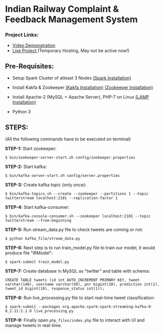 # Indian Railway Complaint & Feedback Management System

### Project Links:

* [Video Demonstration](https://youtu.be/KJEb9Bnffps)
* [Live Project ](https://32.214.254.199/index.php) (Temporary Hosting, May not be active now!)

## Pre-Requisites:

* Setup Spark Cluster of atleast 3 Nodes [(Spark Installation)](https://data-flair.training/blogs/install-apache-spark-multi-node-cluster/)

* Install Kakfa & Zookeeper [(Kakfa Installation)](https://www.tutorialspoint.com/apache_kafka/apache_kafka_installation_steps.htm) [(Zookeeper Installation)](https://www.tutorialspoint.com/zookeeper/zookeeper_installation.htm)

* Install Apache-2 (MySQL + Apache Server), PHP-7 on Linux [(LAMP Installation)](https://www.digitalocean.com/community/tutorials/how-to-install-linux-apache-mysql-php-lamp-stack-on-ubuntu-16-04)

* Python 3

## STEPS:

(All the following commands have to be executed on terminal)

**STEP-1:** Start zookeeper:

```
$ bin/zookeeper-server-start.sh config/zookeeper.properties
```

**STEP-2:** Start kafka:

```
$ bin/kafka-server-start.sh config/server.properties
```

**STEP-3:** Create kafka topic (only once):

```
$ bin/kafka-topics.sh --create --zookeeper --partitions 1 --topic twitterstream localhost:2181 --replication-factor 1
```

**STEP-4:** Start kafka-consumer:

```
$ bin/kafka-console-consumer.sh --zookeeper localhost:2181 --topic twitterstream --from-beginning
```

**STEP-5:** Run stream_data.py file to check tweets are coming or not:

```
$ python kafka_file/stream_data.py
```

**STEP-6:** Next step is to run train_model.py file to train our model, it would produce file "IRModel":

```
$ spark-submit train_model.py
```

**STEP-7:** Create database in MySQL as "twitter" and table with schema:

```
CREATE TABLE tweets (id int AUTO_INCREMENT PRIMARY KEY, tweet varchar(140), username varchar(50), pnr bigint(10), prediction int(1), tweet_id bigint(10), response_status int(1));
```

**STEP-8:** Run live_processing.py file to start real-time tweet classification:

```
$ spark-submit --packages org.apache.spark:spark-streaming-kafka-0-8_2.11:2.1.0 live_processing.py
```

**STEP-9:** Finally open ```php_files/index.php``` file to interact with UI and manage tweets in real-time.